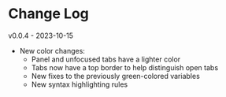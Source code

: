 # Change Log

v0.0.4 - 2023-10-15
- New color changes:
  - Panel and unfocused tabs have a lighter color
  - Tabs now have a top border to help distinguish open tabs
  - New fixes to the previously green-colored variables
  - New syntax highlighting rules
